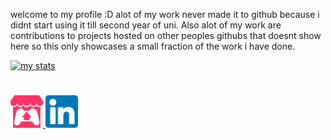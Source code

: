 welcome to my profile :D
alot of my work never made it to github because i didnt start using it till second year of uni. Also alot of my work are contributions to projects hosted on other peoples githubs that doesnt show here so this only showcases a small fraction of the work i have done.

<!--### Howdy, im just coding away 😎-->
[![my stats](https://github-readme-stats.vercel.app/api?username=mrfab13&theme=blue-green)](https://github.com/anuraghazra/github-readme-stats)

#
<a href="https://sleep-deficiency-studio.itch.io/" target="_blank"><img src="https://raw.githubusercontent.com/henry9836/henry9836/main/docs/itch-io.png" width="52vh" height="52vh"> </a>
<a href="https://www.linkedin.com/in/vaughan-webb/" target="_blank"><img src="https://raw.githubusercontent.com/henry9836/henry9836/main/docs/linkedin.png" width="52vh" height="52vh"></a>
